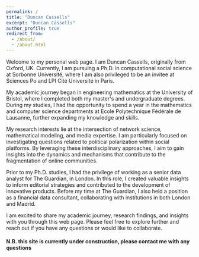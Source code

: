 ```yaml
---
permalink: /
title: "Duncan Cassells"
excerpt: "Duncan Cassells"
author_profile: true
redirect_from: 
  - /about/
  - /about.html
---
```


Welcome to my personal web page. I am Duncan Cassells, originally from Oxford, UK. Currently, I am pursuing a Ph.D. in computational social science at Sorbonne Université, where I am also privileged to be an invitee at Sciences Po and LPI Cité Université in Paris.

My academic journey began in engineering mathematics at the University of Bristol, where I completed both my master's and undergraduate degrees. During my studies, I had the opportunity to spend a year in the mathematics and computer science departments at Ecole Polytechnique Fédérale de Lausanne, further expanding my knowledge and skills.

My research interests lie at the intersection of network science, mathematical modeling, and media expertise. I am particularly focused on investigating questions related to political polarization within social platforms. By leveraging these interdisciplinary approaches, I aim to gain insights into the dynamics and mechanisms that contribute to the fragmentation of online communities.

Prior to my Ph.D. studies, I had the privilege of working as a senior data analyst for The Guardian, in London. In this role, I created valuable insights to inform editorial strategies and contributed to the development of innovative products. Before my time at The Guardian, I also held a position as a financial data consultant, collaborating with institutions in both London and Madrid.

I am excited to share my academic journey, research findings, and insights with you through this web page. Please feel free to explore further and reach out if you have any questions or would like to collaborate.

[//]: # (Work)
[//]: # (------)

#### N.B. this site is currently under construction, please contact me with any questions
